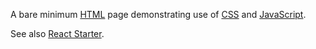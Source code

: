 A bare minimum [HTML](https://en.wikipedia.org/wiki/HTML) page demonstrating use of [CSS](https://en.wikipedia.org/wiki/CSS) and [JavaScript](https://en.wikipedia.org/wiki/JavaScript).

See also [React Starter](https://vizhub.com/curran/c3b14112dae34ef395999cef5783324f).